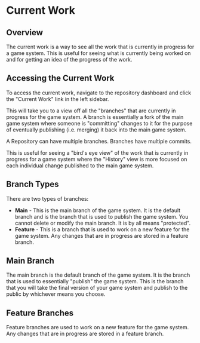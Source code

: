 # Current Work

## Overview

The current work is a way to see all the work that is currently in progress for a game system. This is useful for seeing what is currently being worked on and for getting an idea of the progress of the work.

## Accessing the Current Work

To access the current work, navigate to the repository dashboard and click the "Current Work" link in the left sidebar.

This will take you to a view off all the "branches" that are currently in progress for the game system. A branch is essentially a fork of the main game system where someone is "committing" changes to it for the purpose of eventually publishing (i.e. merging) it back into the main game system.

A Repository can have multiple branches. Branches have multiple commits.

This is useful for seeing a "bird's eye view" of the work that is currently in progress for a game system where the "History" view is more focused on each individual change published to the main game system.

## Branch Types

There are two types of branches:

- **Main** - This is the main branch of the game system. It is the default branch and is the branch that is used to publish the game system. You cannot delete or modify the main branch. It is by all means "protected".
- **Feature** - This is a branch that is used to work on a new feature for the game system. Any changes that are in progress are stored in a feature branch.

## Main Branch

The main branch is the default branch of the game system. It is the branch that is used to essentially "publish" the game system. This is the branch that you will take the final version of your game system and publish to the public by whichever means you choose.

## Feature Branches

Feature branches are used to work on a new feature for the game system. Any changes that are in progress are stored in a feature branch.
